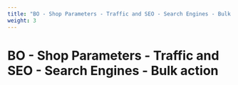 ```yaml
---
title: "BO - Shop Parameters - Traffic and SEO - Search Engines - Bulk action"
weight: 3
---
```


# BO - Shop Parameters - Traffic and SEO - Search Engines - Bulk action
